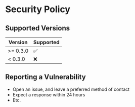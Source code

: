 # Security Policy

## Supported Versions

| Version | Supported          |
| ------- | ------------------ |
| >= 0.3.0   | :white_check_mark: |
| < 0.3.0   | :x:                |

## Reporting a Vulnerability

* Open an issue, and leave a preferred method of contact
* Expect a response within 24 hours
* Etc.
